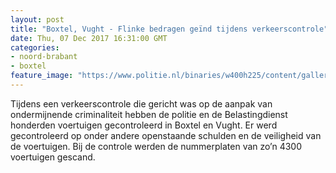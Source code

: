 ```yaml
---
layout: post
title: "Boxtel, Vught - Flinke bedragen geïnd tijdens verkeerscontrole"
date: Thu, 07 Dec 2017 16:31:00 GMT
categories: 
- noord-brabant 
- boxtel 
feature_image: "https://www.politie.nl/binaries/w400h225/content/gallery/politie/nieuws/2017/december/09-ob/screenshot_20171207-172824.jpg"
---
```


Tijdens een verkeerscontrole die gericht was op de aanpak van ondermijnende criminaliteit hebben de politie en de Belastingdienst honderden voertuigen gecontroleerd in Boxtel en Vught. Er werd gecontroleerd op onder andere openstaande schulden en de veiligheid van de voertuigen. Bij de controle werden de nummerplaten van zo’n 4300 voertuigen gescand.
